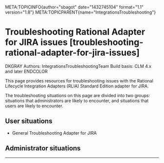 META:TOPICINFO{author="sbagot" date="1432745104" format="1.1"
version="1.8"} META:TOPICPARENT{name="IntegrationsTroubleshooting"}

# Troubleshooting Rational Adapter for JIRA issues [troubleshooting-rational-adapter-for-jira-issues]

DKGRAY Authors: IntegrationsTroubleshootingTeam Build basis: CLM 4.x and
later ENDCOLOR

This page provides resources for troubleshooting issues with the
Rational Lifecycle Integration Adapters (RLIA) Standard Edition adapter
for JIRA.

The troubleshooting situations on this page are divided into two groups:
situations that administrators are likely to encounter, and situations
that users are likely to encounter.

## User situations

-   General Troubleshooting Adapter for JIRA

## Administrator situations

--------------------
